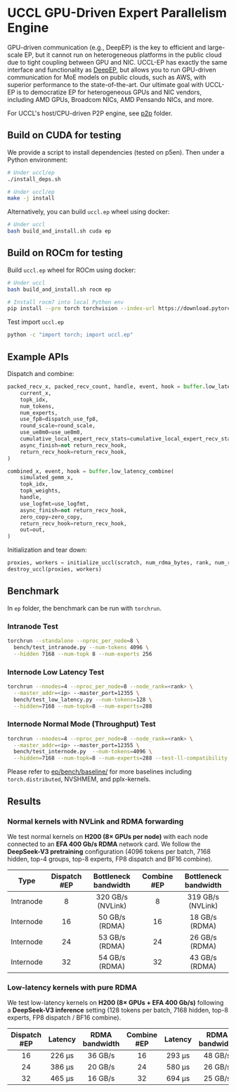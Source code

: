 # UCCL GPU-Driven Expert Parallelism Engine

GPU-driven communication (e.g., DeepEP) is the key to efficient and large-scale EP, but it cannot run on heterogeneous platforms in the public cloud due to tight coupling between GPU and NIC. UCCL-EP has exactly the same interface and functionality as [DeepEP](https://github.com/deepseek-ai/DeepEP), but allows you to run GPU-driven communication for MoE models on public clouds, such as AWS, with superior performance to the state-of-the-art. Our ultimate goal with UCCL-EP is to democratize EP for heterogeneous GPUs and NIC vendors, including AMD GPUs, Broadcom NICs, AMD Pensando NICs, and more. 

For UCCL's host/CPU-driven P2P engine, see [p2p](../p2p/) folder.

## Build on CUDA for testing

We provide a script to install dependencies (tested on p5en). Then under a Python environment: 
```bash
# Under uccl/ep
./install_deps.sh

# Under uccl/ep
make -j install
```

Alternatively, you can build `uccl.ep` wheel using docker:
```bash
# Under uccl
bash build_and_install.sh cuda ep
```

## Build on ROCm for testing

Build `uccl.ep` wheel for ROCm using docker:
```bash
# Under uccl
bash build_and_install.sh rocm ep

# Install rocm7 into local Python env
pip install --pre torch torchvision --index-url https://download.pytorch.org/whl/nightly/rocm7.0
```

Test import `uccl.ep`
```bash
python -c "import torch; import uccl.ep"
```

## Example APIs

Dispatch and combine: 
```python
packed_recv_x, packed_recv_count, handle, event, hook = buffer.low_latency_dispatch(
    current_x,
    topk_idx,
    num_tokens,
    num_experts,
    use_fp8=dispatch_use_fp8,
    round_scale=round_scale,
    use_ue8m0=use_ue8m0,
    cumulative_local_expert_recv_stats=cumulative_local_expert_recv_stats,
    async_finish=not return_recv_hook,
    return_recv_hook=return_recv_hook,
)

combined_x, event, hook = buffer.low_latency_combine(
    simulated_gemm_x,
    topk_idx,
    topk_weights,
    handle,
    use_logfmt=use_logfmt,
    async_finish=not return_recv_hook,
    zero_copy=zero_copy,
    return_recv_hook=return_recv_hook,
    out=out,
)
```

Initialization and tear down:
```python
proxies, workers = initialize_uccl(scratch, num_rdma_bytes, rank, num_ranks, group, args.num_experts)
destroy_uccl(proxies, workers)
```

## Benchmark
In `ep` folder, the benchmark can be run with `torchrun`. 

### Intranode Test

```bash
torchrun --standalone --nproc_per_node=8 \
  bench/test_intranode.py --num-tokens 4096 \
  --hidden 7168 --num-topk 8 --num-experts 256
```

### Internode Low Latency Test

```bash
torchrun --nnodes=4 --nproc_per_node=8 --node_rank=<rank> \
  --master_addr=<ip> --master_port=12355 \
  bench/test_low_latency.py --num-tokens=128 \
  --hidden=7168 --num-topk=8 --num-experts=288
```

### Internode Normal Mode (Throughput) Test

```bash
torchrun --nnodes=4 --nproc_per_node=8 --node_rank=<rank> \
  --master_addr=<ip> --master_port=12355 \
  bench/test_internode.py  --num-tokens=4096 \
  --hidden=7168 --num-topk=8 --num-experts=288 --test-ll-compatibility
```

Please refer to [ep/bench/baseline/](ep/bench/baseline/) for more baselines including `torch.distributed`, NVSHMEM, and pplx-kernels. 

## Results

### Normal kernels with NVLink and RDMA forwarding

We test normal kernels on **H200 (8× GPUs per node)** with each node connected to an **EFA 400 Gb/s RDMA** network card.
We follow the **DeepSeek-V3 pretraining** configuration (4096 tokens per batch, 7168 hidden, top-4 groups, top-8 experts, FP8 dispatch and BF16 combine).

|   Type    | Dispatch #EP | Bottleneck bandwidth | Combine #EP | Bottleneck bandwidth |
|:---------:|:-------------:|:--------------------:|:------------:|:--------------------:|
| Intranode | 8  | 320 GB/s (NVLink) | 8  | 319 GB/s (NVLink) |
| Internode | 16 | 50 GB/s (RDMA)    | 16 | 18 GB/s (RDMA)    |
| Internode | 24 | 53 GB/s (RDMA)    | 24 | 26 GB/s (RDMA)    |
| Internode | 32 | 54 GB/s (RDMA)    | 32 | 43 GB/s (RDMA)    |

### Low-latency kernels with pure RDMA

We test low-latency kernels on **H200 (8× GPUs + EFA 400 Gb/s)** following a **DeepSeek-V3 inference** setting (128 tokens per batch, 7168 hidden, top-8 experts, FP8 dispatch / BF16 combine).

| Dispatch #EP | Latency | RDMA bandwidth | Combine #EP | Latency | RDMA bandwidth |
|:-------------:|:--------:|:---------------:|:------------:|:--------:|:---------------:|
| 16 | 226 µs | 36 GB/s | 16 | 293 µs | 48 GB/s |
| 24 | 386 µs | 20 GB/s | 24 | 580 µs | 26 GB/s |
| 32 | 465 µs | 16 GB/s | 32 | 694 µs | 25 GB/s |
